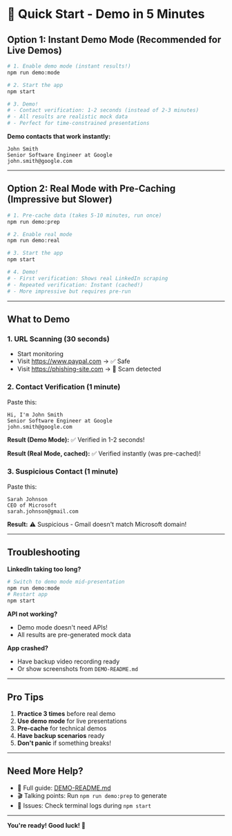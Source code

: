# 🚀 Quick Start - Demo in 5 Minutes

## Option 1: Instant Demo Mode (Recommended for Live Demos)

```bash
# 1. Enable demo mode (instant results!)
npm run demo:mode

# 2. Start the app
npm start

# 3. Demo!
# - Contact verification: 1-2 seconds (instead of 2-3 minutes)
# - All results are realistic mock data
# - Perfect for time-constrained presentations
```

**Demo contacts that work instantly:**
```
John Smith
Senior Software Engineer at Google
john.smith@google.com
```

---

## Option 2: Real Mode with Pre-Caching (Impressive but Slower)

```bash
# 1. Pre-cache data (takes 5-10 minutes, run once)
npm run demo:prep

# 2. Enable real mode
npm run demo:real

# 3. Start the app
npm start

# 4. Demo!
# - First verification: Shows real LinkedIn scraping
# - Repeated verification: Instant (cached!)
# - More impressive but requires pre-run
```

---

## What to Demo

### 1. URL Scanning (30 seconds)
- Start monitoring
- Visit https://www.paypal.com → ✅ Safe
- Visit https://phishing-site.com → 🔴 Scam detected

### 2. Contact Verification (1 minute)
Paste this:
```
Hi, I'm John Smith
Senior Software Engineer at Google
john.smith@google.com
```

**Result (Demo Mode):** ✅ Verified in 1-2 seconds!

**Result (Real Mode, cached):** ✅ Verified instantly (was pre-cached)!

### 3. Suspicious Contact (1 minute)
Paste this:
```
Sarah Johnson
CEO of Microsoft
sarah.johnson@gmail.com
```

**Result:** ⚠️ Suspicious - Gmail doesn't match Microsoft domain!

---

## Troubleshooting

**LinkedIn taking too long?**
```bash
# Switch to demo mode mid-presentation
npm run demo:mode
# Restart app
npm start
```

**API not working?**
- Demo mode doesn't need APIs!
- All results are pre-generated mock data

**App crashed?**
- Have backup video recording ready
- Or show screenshots from `DEMO-README.md`

---

## Pro Tips

1. **Practice 3 times** before real demo
2. **Use demo mode** for live presentations
3. **Pre-cache** for technical demos
4. **Have backup scenarios** ready
5. **Don't panic** if something breaks!

---

## Need More Help?

- 📖 Full guide: [DEMO-README.md](./DEMO-README.md)
- 🎬 Talking points: Run `npm run demo:prep` to generate
- 🐛 Issues: Check terminal logs during `npm start`

---

**You're ready! Good luck! 🎉**
